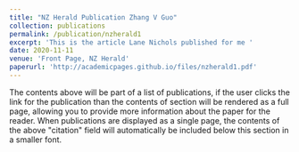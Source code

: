 ```yaml
---
title: "NZ Herald Publication Zhang V Guo"
collection: publications
permalink: /publication/nzherald1
excerpt: 'This is the article Lane Nichols published for me '
date: 2020-11-11
venue: 'Front Page, NZ Herald'
paperurl: 'http://academicpages.github.io/files/nzherald1.pdf'
---
```


The contents above will be part of a list of publications, if the user clicks the link for the publication than the contents of section will be rendered as a full page, allowing you to provide more information about the paper for the reader. When publications are displayed as a single page, the contents of the above "citation" field will automatically be included below this section in a smaller font.
